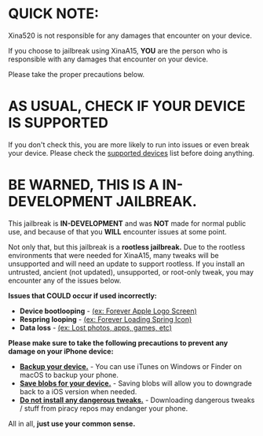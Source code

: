 # QUICK NOTE:
Xina520 is not responsible for any damages that encounter on your device.

If you choose to jailbreak using XinaA15, **YOU** are the person who is responsible with any damages that encounter on your device.

Please take the proper precautions below.

# AS USUAL, CHECK IF YOUR DEVICE IS SUPPORTED
If you don't check this, you are more likely to run into issues or even break your device.
Please check the [supported devices](https://github.com/NotDarkn/XinaA15/blob/main/SUPPORTED.md) list before doing anything.

# BE WARNED, THIS IS A IN-DEVELOPMENT JAILBREAK.

This jailbreak is **IN-DEVELOPMENT** and was **NOT** made for normal public use, and because of that you **WILL** encounter issues at some point.

Not only that, but this jailbreak is a **rootless jailbreak.** Due to the rootless environments that were needed for XinaA15, many tweaks will be unsupported and will need an update to support rootless. If you install an untrusted, ancient (not updated), unsupported, or root-only tweak, you may encounter any of the issues below.

**Issues that COULD occur if used incorrectly:**
- **Device bootlooping** - [(ex: Forever Apple Logo Screen)](https://ios.cfw.guide/troubleshooting/#bootloops)
- **Respring looping** - [(ex: Forever Loading Spring Icon)](https://ios.cfw.guide/troubleshooting/#respring-loops)
- **Data loss** - [(ex: Lost photos, apps, games, etc)](https://support.apple.com/en-us/HT204184)

**Please make sure to take the following precautions to prevent any damage on your iPhone device:**
- [**Backup your device.**](https://support.apple.com/en-us/HT203977) - You can use iTunes on Windows or Finder on macOS to backup your phone.
- [**Save blobs for your device.**](https://ios.cfw.guide/saving-blobs/) - Saving blobs will allow you to downgrade back to a iOS version when needed.
- [**Do not install any dangerous tweaks.**](https://user-images.githubusercontent.com/73033672/211621673-bdaaec4b-9b8e-43e2-8d00-0c2fec1c962c.png) - Downloading dangerous tweaks / stuff from piracy repos may endanger your phone.

All in all, **just use your common sense.**

